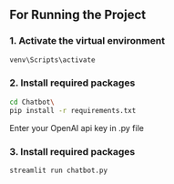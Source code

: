 
## For Running the Project

### 1. Activate the virtual environment

```bash
venv\Scripts\activate
```

### 2. Install required packages

```bash
cd Chatbot\
pip install -r requirements.txt
```

<p>
Enter your OpenAI api key in .py file
</p>

### 3. Install required packages

```bash
streamlit run chatbot.py
```
